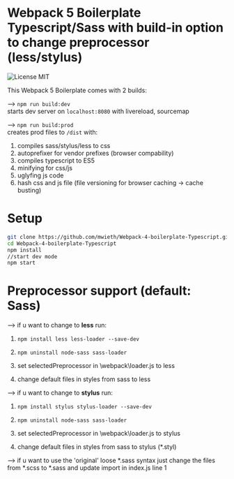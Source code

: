 # Webpack 5 Boilerplate Typescript/Sass with build-in option to change preprocessor (less/stylus)
![License MIT](https://img.shields.io/github/license/mwieth/Webpack-4-boilerplate-Typescript)

This Webpack 5 Boilerplate comes with 2 builds:

--> <code>npm run build:dev</code><br>
  starts dev server on <code>localhost:8080</code> with livereload, sourcemap

--> <code>npm run build:prod</code><br>
  creates prod files to <code>/dist</code> with:

  1. compiles sass/stylus/less to css <br>
  2. autoprefixer for vendor prefixes (browser compability)<br>
  3. compiles typescript to ES5 <br>
  4. minifying for css/js <br>
  5. uglyfing js code <br>
  6. hash css and js file (file versioning for browser caching -> cache busting)<br>

# Setup
```sh
git clone https://github.com/mwieth/Webpack-4-boilerplate-Typescript.git
cd Webpack-4-boilerplate-Typescript
npm install
//start dev mode
npm start
```

# Preprocessor support (default: Sass)

--> if u want to change to <strong>less</strong> run:

  1. <code>npm install less less-loader --save-dev</code>
  2. <code>npm uninstall node-sass sass-loader</code>

  3. set selectedPreprocessor in \webpack\loader.js to less

  4. change default files in styles from sass to less

--> if u want to change to <strong>stylus</strong> run:

  1. <code>npm install stylus stylus-loader --save-dev</code>
  2. <code>npm uninstall node-sass sass-loader</code>

  3. set selectedPreprocessor in \webpack\loader.js to stylus

  4. change default files in styles from sass to stylus (*.styl)

--> if u want to use the 'original' loose *.sass syntax just change the files from *.scss to *.sass and update import in index.js line 1
